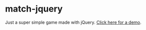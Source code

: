 # match-jquery

Just a super simple game made with jQuery. [Click here for a demo](https://orsifrancesco.github.io/match-jquery/).